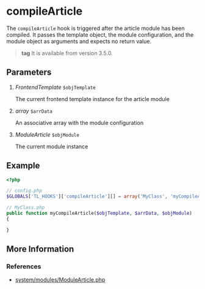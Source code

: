 # compileArticle

The `compileArticle` hook is triggered after the article module has been compiled. It passes the template object, the module configuration, and the module object as arguments and expects no return value. 
> **tag** It is available from version 3.5.0.


## Parameters ##

1. *FrontendTemplate* `$objTemplate`

    The current frontend template instance for the article module

2. *array* `$arrData`

    An associative array with the module configuration

3. *ModuleArticle* `$objModule`

    The current module instance


## Example ##

```php
<?php

// config.php
$GLOBALS['TL_HOOKS']['compileArticle'][] = array('MyClass', 'myCompileArticle');

// MyClass.php
public function myCompileArticle($objTemplate, $arrData, $objModule)
{

}
```


## More Information ##


### References ###

- [system/modules/ModuleArticle.php](https://github.com/contao/core/blob/master/system/modules/core/modules/ModuleArticle.php#L267)